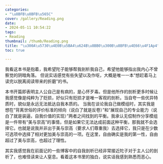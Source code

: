 ```yaml
---
categories:
- "\u8BFB\u8BFB\u565C"
cover: /gallery/Reading.png
date:
- 2024-05-11 10:54:22
tags:
- Reading
thumbnail: /thumb/Reading.png
title: "\u300A\u5730\u4E0B\u5BA4\u624B\u8BB0\u300B\u8BFB\u4E66\u4F1Ap4"
toc: true

---
```

我看这本书是抱着，我希望陀子能够帮我剖析我自己，希望他能够指出我内心不曾察觉的阴暗角落。
但说实话感觉有些失望以及作呕，大概是唯一一本“想赶着马上读完以脱离阅读带来的折磨”的书。

本书开篇即表明主人公自己是有病的，是心怀歹毒。但是他所作的剖析更多时候让我感觉像是纯粹为了贬损，好似只有贬损才是唯一客观的剖析。当自夸一些优异特质时，貌似是永远无法抵达自我本质的。
当我在谈论我自己做模组时，其实我是想在“背离世俗的评价标准的倾向（说白了就是反卷）”和“展现自己的专业能力（说白了就是装逼，自我价值的实现）”两者之间找到的平衡。我承认无偿制作分享模组是一件带有“美与崇高”的事情，但是如果它无法达成前面这种平衡，那我就不会选择它。也就是说我并非出于美与崇高（要求人们尊重我）去选择它，我只是在少数可选项中选择了相对更加美与崇高的一项。在这里，自由确实是我的第一性，自由超过了美与崇高，也超过了理性。

其实我感觉我在前面记的一些博客中的自我剖析已经非常接近陀子对于主人公的剖析了，也难怪读来让人窒息。看着这本书里的独白，说实话我感到熟悉而恶心。




